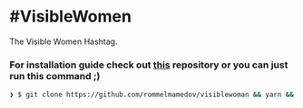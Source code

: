 # #VisibleWomen

The Visible Women Hashtag.

### For installation guide check out [this](https://github.com/RamilMamedo/bb8/) repository or you can just run this command ;)

```bash
❯ $ git clone https://github.com/rommelmamedov/visiblewoman && yarn && yarn start
```